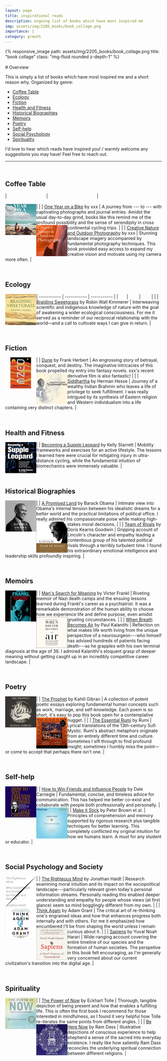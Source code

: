 ```yaml
---
layout: page
title: inspirational reads
description: ongoing list of books which have most inspired me
img: assets/img/2205_books/book_collage.png
importance: 1
category: growth
---
```


<div class="row">
    <div class="col-sm mt-3 mt-md-0">
        {% responsive_image path: assets/img/2205_books/book_collage.png title: "book collage" class: "img-fluid rounded z-depth-1" %}
    </div>
</div>

<br>
# Overview

This is simply a list of books which have most inspired me and a short reason why. Organized by genre:
* <a href="#ct">Coffee Table</a>
* <a href="#ec">Ecology</a>
* <a href="#fi">Fiction</a>
* <a href="#hf">Health and Fitness</a>
* <a href="#hb">Historical Biographies</a>
* <a href="#me">Memoirs</a>
* <a href="#po">Poetry</a>
* <a href="#se">Self-help</a>
* <a href="#so">Social Psychology</a>
* <a href="#sp">Spirituality</a>

I'd love to hear which reads have inspired you! / warmly welcome any suggestions you may have! Feel free to reach out.

---------------------------------------------
<style>
table th:first-of-type {
    width: 25%;
}
table th:nth-of-type(2) {
    width: 25%;
}
table th:nth-of-type(3) {
    width: 50%;
}
</style>

<a id="ct"></a> 
&nbsp;
## Coffee Table

| <img width="120"/> | <img width="150"/> | <img width="500"/> |
| <img style="float: left;" src="/assets/img/2205_books/one_year_on_a_bike.jpg" width="100" height="100"> | [One Year on a Bike]() by xxx | A journey from --- to --- with captivating photographs and journal entries. Amidst the usual day-to-day grind, books like this remind me of the profound possibility and the sense of serendipity in cross continental cycling trips. |
| <img style="float: left;" src="/assets/img/2205_books/nature_photography.jpg" width="100" height="100"> | [Creative Nature and Outdoor Photography]() by xxx | Stunning landscape imagery accompanied by fundamental photography techniques. This book provided easy access to expand my creative vision and motivate using my camera more often. |


<a id="ec"></a> 
&nbsp;
## Ecology 

| ----------- | ----------- | ----------- | 
| &nbsp; &nbsp; &nbsp; | &nbsp; &nbsp; &nbsp; &nbsp; | &nbsp; &nbsp; &nbsp; &nbsp; |
| <img style="float: left;" src="/assets/img/2205_books/braiding_sweetgrass.jpg" width="100" height="100"> | [Braiding Sweetgrass]() by Robin Wall Kimmerer | Interweaving scientific and indigenous knowledge of nature with the goal of awakening a wider ecological consciousness. For me it served as a reminder of our reciprocal relationship with the world––and a call to cultivate ways I can give in return. |


<a id="fi"></a> 
&nbsp;
## Fiction

| <img style="float: left;" src="/assets/img/2205_books/dune.jpg" width="100" height="100"> | [Dune]() by Frank Herbert | An engrossing story of betrayal, conquest, and destiny. The imaginative intricacies of this book propelled my entry into fantasy novels. xxx's recent derivative film is also fantastic! |
| <img style="float: left;" src="/assets/img/2205_books/siddartha.jpg" width="100" height="100"> | [Siddhartha]() by Herman Hesse | Journey of a wealthy Indian Brahmin who leaves a life of privilege to seek fulfillment. I was really intrigued by its synthesis of Eastern religion and Western individualism into a life containing very distinct chapters. |


<a id="hf"></a> 
&nbsp;
## Health and Fitness

| <img style="float: left;" src="/assets/img/2205_books/supple_leopard.jpg" width="100" height="100"> | [Becoming a Supple Leopard]() by Kelly Starrett | Mobility frameworks and exercises for an active lifestyle. The lessons I learned here were crucial for mitigating injury in ultra-distance cycling, while the fundamental intuition of biomechanics were immensely valuable. |


<a id="hb"></a> 
&nbsp;
## Historical Biographies

| <img style="float: left;" src="/assets/img/2205_books/promised_land.jpg" width="100" height="100"> | [A Promised Land]() by Barack Obama | Intimate view into Obama's internal tension between his idealistic dreams for a better world and the practical limitations of political office. I really admired his compassionate poise while making high-stakes moral decisions. | 
| <img style="float: left;" src="/assets/img/2205_books/team_of_rivals.jpg" width="100" height="100"> | [Team of Rivals]() by Doris Kearns Goodwin | Gripping account of Lincoln's character and empathy leading a contentious group of his talented political rivals through a terribly turbulent time. I found his extraordinary emotional intelligence and leadership skills profoundly inspiring. |


<a id="me"></a> 
&nbsp;
## Memoirs

| <img style="float: left;" src="/assets/img/2205_books/mans_search_for_meaning.jpg" width="100" height="100"> | [Man's Search for Meaning]() by Victor Frankl | Riveting memoir of Nazi death camps and the ensuing lessons learned during Frankl's career as a psychiatrist. It was a remarkable demonstration of the human ability to choose how we experience life and define purpose, even amidst grueling circumstances. |
| <img style="float: left;" src="/assets/img/2205_books/when_breath.jpg" width="100" height="100"> | [When Breath Becomes Air]() by Paul Kalanithi | Reflection on what makes life worth living from the unique perspective of a neurosurgeon---who himself has advised hundreds of patients facing death---as he grapples with his own terminal diagnosis at the age of 36. I admired Kalanithi's eloquent grasp of deeper meaning without getting caught up in an incredibly competitive career landscape. | 


<a id="po"></a> 
&nbsp;
## Poetry

| <img style="float: left;" src="/assets/img/2205_books/the_prophet.jpg" width="100" height="100"> | [The Prophet]() by Kahlil Gibran | A collection of potent poetic essays exploring fundamental human concepts such as work, marriage, and self-knowledge. Each poem is so short, it's easy to pop this book open for a contemplative nugget. |
| <img style="float: left;" src="/assets/img/2205_books/rumi.jpg" width="100" height="100"> | [The Essential Rumi]() by Rumi | Lyrical translations of the 13th-century Sufi Mystic. Rumi's abstract metaphors originate from an entirely different time and culture. Sometimes I sift through to find profound insight; sometimes I humbly miss the point––or come to accept that perhaps there isn't one. |


<a id="se"></a> 
&nbsp;
## Self-help

| <img style="float: left;" src="/assets/img/2205_books/how_to_win_friends.jpg" width="100" height="100"> | [How to Win Friends and Influence People]() by Dale Carnegie | Fundamental, concise, and timeless advice for communication. This has helped me better co-exist and collaborate with people both professionally and personally. |
| <img style="float: left;" src="/assets/img/2205_books/make_it_stick.jpg" width="100" height="100"> | [Make it Stick]() by Peter Brown et al. | Principles of comprehension and memory supported by rigorous research plus tangible techniques for better learning. This completely conflicted my original intuition for how we humans learn. A must for any student or educator. |


<a id="so"></a> 
&nbsp;
## Social Psychology and Society 

| <img style="float: left;" src="/assets/img/2205_books/righteous_mind.jpg" width="100" height="100"> | [The Righteous Mind]() by Jonathan Haidt | Research examining moral intuition and its impact on the sociopolitical landscape---particularly relevant given today's personal information streams. Personally reading this enabled deeper understanding and empathy for people whose views (at first glance) seem so mind bogglingly different from my own. |
| <img style="float: left;" src="/assets/img/2205_books/think_again.jpg" width="100" height="100"> | [Think Again]() by Adam Grant | The critical art of re-thinking one's engrained ideas and how that enhances progress both internally and with others. For me it emphasized how encumbered I'll be from shaping the world unless I remain curious about it. | 
| <img style="float: left;" src="/assets/img/2205_books/sapiens.jpg" width="100" height="100"> | [Sapiens]() by Yuval Noah Harari | Wide-ranging account covering the entire timeline of our species and the formation of human societies. The perspetive in this book felt encouraging, as I'm generally very concerned about our current civilization's transition into the digital age. |


<a id="sp"></a> 
&nbsp;
## Spirituality

| <img style="float: left;" src="/assets/img/2205_books/power_of_now.jpg" width="100" height="100"> | [The Power of Now]() by Eckhart Tolle | Thorough, tangible depiction of being present and how that enables a fulfilling life. This is often the first book I recommend for those interested in mindfulness, as I found it very helpful how Tolle re-iterates the same points from different angles. |
| <img style="float: left;" src="/assets/img/2205_books/be_here_now.jpg" width="100" height="100"> | [Be Here Now]() by Ram Dass | Illustrative depictions of conscious experience to help shepherd a sense of the sacred into everyday existence. I really like how saliently Ram Dass reconciles the underlying spiritual connection between different religions. |
